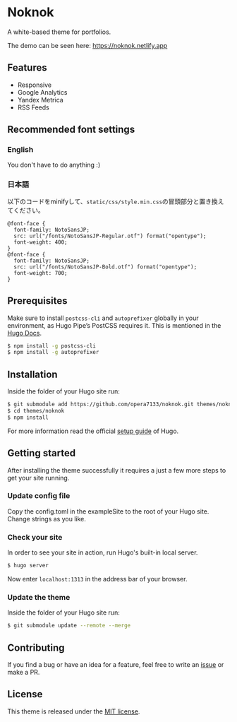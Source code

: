 # Noknok

A white-based theme for portfolios.

The demo can be seen here: https://noknok.netlify.app

## Features
* Responsive
* Google Analytics
* Yandex Metrica
* RSS Feeds

## Recommended font settings

### English
You don't have to do anything :)

### 日本語
以下のコードをminifyして、```static/css/style.min.css```の冒頭部分と置き換えてください。

```
@font-face {
  font-family: NotoSansJP;
  src: url("/fonts/NotoSansJP-Regular.otf") format("opentype");
  font-weight: 400;
}
@font-face {
  font-family: NotoSansJP;
  src: url("/fonts/NotoSansJP-Bold.otf") format("opentype");
  font-weight: 700;
}
```

## Prerequisites

Make sure to install `postcss-cli` and `autoprefixer` globally in your environment, as Hugo Pipe’s PostCSS requires it. This is mentioned in the [Hugo Docs](https://gohugo.io/hugo-pipes/postcss/).

```bash
$ npm install -g postcss-cli
$ npm install -g autoprefixer
```

## Installation
Inside the folder of your Hugo site run:

```bash
$ git submodule add https://github.com/opera7133/noknok.git themes/noknok
$ cd themes/noknok
$ npm install
```

For more information read the official [setup guide](https://gohugo.io/overview/installing/) of Hugo.

## Getting started
After installing the theme successfully it requires a just a few more steps to get your site running.

### Update config file
Copy the config.toml in the exampleSite to the root of your Hugo site. Change strings as you like.

### Check your site
In order to see your site in action, run Hugo's built-in local server.
```bash
$ hugo server
```
Now enter `localhost:1313` in the address bar of your browser.

### Update the theme
Inside the folder of your Hugo site run:

```bash
$ git submodule update --remote --merge
```

## Contributing
If you find a bug or have an idea for a feature, feel free to write an [issue](https://github.com/opera7133/noknok/issues) or make a PR.

## License
This theme is released under the [MIT license](https://github.com/opera7133/noknok/blob/master/LICENSE).
